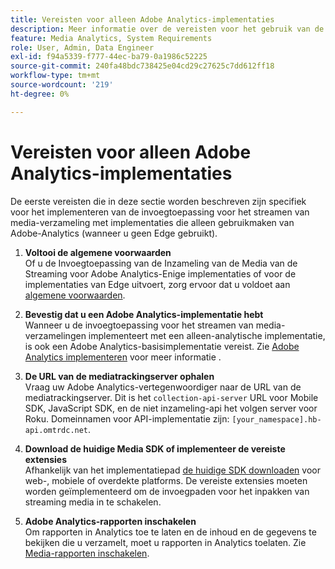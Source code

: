 ```yaml
---
title: Vereisten voor alleen Adobe Analytics-implementaties
description: Meer informatie over de vereisten voor het gebruik van de invoegtoepassing voor het streamen van media-verzamelingen met alleen Adobe Analytics-implementaties
feature: Media Analytics, System Requirements
role: User, Admin, Data Engineer
exl-id: f94a5339-f777-44ec-ba79-0a1986c52225
source-git-commit: 240fa48bdc738425e04cd29c27625c7dd612ff18
workflow-type: tm+mt
source-wordcount: '219'
ht-degree: 0%

---
```


# Vereisten voor alleen Adobe Analytics-implementaties

De eerste vereisten die in deze sectie worden beschreven zijn specifiek voor het implementeren van de invoegtoepassing voor het streamen van media-verzameling met implementaties die alleen gebruikmaken van Adobe-Analytics (wanneer u geen Edge gebruikt).

1. **Voltooi de algemene voorwaarden**<br>
Of u de Invoegtoepassing van de Inzameling van de Media van de Streaming voor Adobe Analytics-Enige implementaties of voor de implementaties van Edge uitvoert, zorg ervoor dat u voldoet aan [algemene voorwaarden](/help/getting-started/prereqs.md).

1. **Bevestig dat u een Adobe Analytics-implementatie hebt**<br>
Wanneer u de invoegtoepassing voor het streamen van media-verzamelingen implementeert met een alleen-analytische implementatie, is ook een Adobe Analytics-basisimplementatie vereist. Zie [Adobe Analytics implementeren](https://experienceleague.adobe.com/docs/analytics/implementation/home.html) voor meer informatie .

1. **De URL van de mediatrackingserver ophalen**<br>
Vraag uw Adobe Analytics-vertegenwoordiger naar de URL van de mediatrackingserver. Dit is het `collection-api-server` URL voor Mobile SDK, JavaScript SDK, en de niet inzameling-api het volgen server voor Roku. Domeinnamen voor API-implementatie zijn: `[your_namespace].hb-api.omtrdc.net`.

1. **Download de huidige Media SDK of implementeer de vereiste extensies**<br>
Afhankelijk van het implementatiepad [de huidige SDK downloaden](/help/getting-started/download-sdks.md) voor web-, mobiele of overdekte platforms. De vereiste extensies moeten worden geïmplementeerd om de invoegpaden voor het inpakken van streaming media in te schakelen.

1. **Adobe Analytics-rapporten inschakelen**<br>
Om rapporten in Analytics toe te laten en de inhoud en de gegevens te bekijken die u verzamelt, moet u rapporten in Analytics toelaten. Zie [Media-rapporten inschakelen](/help/reporting/media-reports-enable.md).
